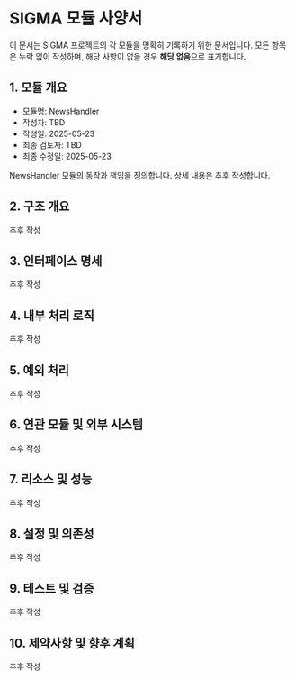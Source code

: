 # SIGMA 모듈 사양서

이 문서는 SIGMA 프로젝트의 각 모듈을 명확히 기록하기 위한 문서입니다. 모든 항목은 누락 없이 작성하며, 해당 사항이 없을 경우 **해당 없음**으로 표기합니다.

## 1. 모듈 개요
* 모듈명: NewsHandler
* 작성자: TBD
* 작성일: 2025-05-23
* 최종 검토자: TBD
* 최종 수정일: 2025-05-23

NewsHandler 모듈의 동작과 책임을 정의합니다. 상세 내용은 추후 작성합니다.

## 2. 구조 개요
추후 작성

## 3. 인터페이스 명세
추후 작성

## 4. 내부 처리 로직
추후 작성

## 5. 예외 처리
추후 작성

## 6. 연관 모듈 및 외부 시스템
추후 작성

## 7. 리소스 및 성능
추후 작성

## 8. 설정 및 의존성
추후 작성

## 9. 테스트 및 검증
추후 작성

## 10. 제약사항 및 향후 계획
추후 작성
